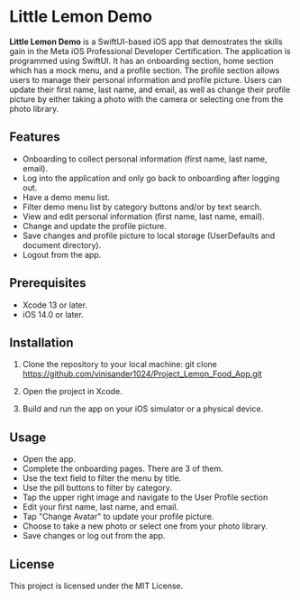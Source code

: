 # Little Lemon Demo

**Little Lemon Demo** is a SwiftUI-based iOS app that demostrates the skills gain in the Meta iOS Professional Developer Certification. The application is programmed using SwiftUI. It has an onboarding section, home section which has a mock menu, and a profile section. The profile section allows users to manage their personal information and profile picture. Users can update their first name, last name, and email, as well as change their profile picture by either taking a photo with the camera or selecting one from the photo library.

## Features
- Onboarding to collect personal information (first name, last name, email). 
- Log into the application and only go back to onboarding after logging out.
- Have a demo menu list. 
- Filter demo menu list by category buttons and/or by text search.
- View and edit personal information (first name, last name, email).
- Change and update the profile picture.
- Save changes and profile picture to local storage (UserDefaults and document directory).
- Logout from the app.

## Prerequisites

- Xcode 13 or later.
- iOS 14.0 or later.

## Installation

1. Clone the repository to your local machine:
git clone https://github.com/vinisander1024/Project_Lemon_Food_App.git

2. Open the project in Xcode.

3. Build and run the app on your iOS simulator or a physical device.

## Usage

- Open the app.
- Complete the onboarding pages. There are 3 of them.
- Use the text field to filter the menu by title.
- Use the pill buttons to filter by category.
- Tap the upper right image and navigate to the User Profile section
- Edit your first name, last name, and email.
- Tap "Change Avatar" to update your profile picture.
- Choose to take a new photo or select one from your photo library.
- Save changes or log out from the app.

## License

This project is licensed under the MIT License.
